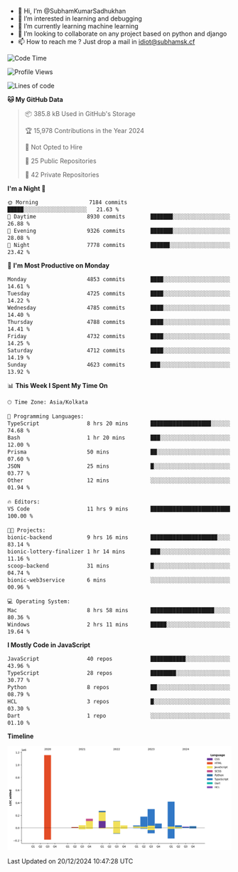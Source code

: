 - 👋 Hi, I’m @SubhamKumarSadhukhan
- 👀 I’m interested in learning and debugging
- 🌱 I’m currently learning machine learning
- 💞️ I’m looking to collaborate on any project based on python and django
- 📫 How to reach me ?
      Just drop a mail in idiot@subhamsk.cf

<!---
SubhamKumarSadhukhan/SubhamKumarSadhukhan is a ✨ special ✨ repository because its `README.md` (this file) appears on your GitHub profile.
You can click the Preview link to take a look at your changes.
--->


<!--START_SECTION:waka-->
![Code Time](http://img.shields.io/badge/Code%20Time-2%2C679%20hrs%2023%20mins-blue)

![Profile Views](http://img.shields.io/badge/Profile%20Views-0-blue)

![Lines of code](https://img.shields.io/badge/From%20Hello%20World%20I%27ve%20Written-2.9%20million%20lines%20of%20code-blue)

**🐱 My GitHub Data** 

> 📦 385.8 kB Used in GitHub's Storage 
 > 
> 🏆 15,978 Contributions in the Year 2024
 > 
> 🚫 Not Opted to Hire
 > 
> 📜 25 Public Repositories 
 > 
> 🔑 42 Private Repositories 
 > 
**I'm a Night 🦉** 

```text
🌞 Morning                7184 commits        █████░░░░░░░░░░░░░░░░░░░░   21.63 % 
🌆 Daytime                8930 commits        ███████░░░░░░░░░░░░░░░░░░   26.88 % 
🌃 Evening                9326 commits        ███████░░░░░░░░░░░░░░░░░░   28.08 % 
🌙 Night                  7778 commits        ██████░░░░░░░░░░░░░░░░░░░   23.42 % 
```
📅 **I'm Most Productive on Monday** 

```text
Monday                   4853 commits        ████░░░░░░░░░░░░░░░░░░░░░   14.61 % 
Tuesday                  4725 commits        ████░░░░░░░░░░░░░░░░░░░░░   14.22 % 
Wednesday                4785 commits        ████░░░░░░░░░░░░░░░░░░░░░   14.40 % 
Thursday                 4788 commits        ████░░░░░░░░░░░░░░░░░░░░░   14.41 % 
Friday                   4732 commits        ████░░░░░░░░░░░░░░░░░░░░░   14.25 % 
Saturday                 4712 commits        ████░░░░░░░░░░░░░░░░░░░░░   14.19 % 
Sunday                   4623 commits        ███░░░░░░░░░░░░░░░░░░░░░░   13.92 % 
```


📊 **This Week I Spent My Time On** 

```text
🕑︎ Time Zone: Asia/Kolkata

💬 Programming Languages: 
TypeScript               8 hrs 20 mins       ███████████████████░░░░░░   74.68 % 
Bash                     1 hr 20 mins        ███░░░░░░░░░░░░░░░░░░░░░░   12.00 % 
Prisma                   50 mins             ██░░░░░░░░░░░░░░░░░░░░░░░   07.60 % 
JSON                     25 mins             █░░░░░░░░░░░░░░░░░░░░░░░░   03.77 % 
Other                    12 mins             ░░░░░░░░░░░░░░░░░░░░░░░░░   01.94 % 

🔥 Editors: 
VS Code                  11 hrs 9 mins       █████████████████████████   100.00 % 

🐱‍💻 Projects: 
bionic-backend           9 hrs 16 mins       █████████████████████░░░░   83.14 % 
bionic-lottery-finalizer 1 hr 14 mins        ███░░░░░░░░░░░░░░░░░░░░░░   11.16 % 
scoop-backend            31 mins             █░░░░░░░░░░░░░░░░░░░░░░░░   04.74 % 
bionic-web3service       6 mins              ░░░░░░░░░░░░░░░░░░░░░░░░░   00.96 % 

💻 Operating System: 
Mac                      8 hrs 58 mins       ████████████████████░░░░░   80.36 % 
Windows                  2 hrs 11 mins       █████░░░░░░░░░░░░░░░░░░░░   19.64 % 
```

**I Mostly Code in JavaScript** 

```text
JavaScript               40 repos            ███████████░░░░░░░░░░░░░░   43.96 % 
TypeScript               28 repos            ████████░░░░░░░░░░░░░░░░░   30.77 % 
Python                   8 repos             ██░░░░░░░░░░░░░░░░░░░░░░░   08.79 % 
HCL                      3 repos             █░░░░░░░░░░░░░░░░░░░░░░░░   03.30 % 
Dart                     1 repo              ░░░░░░░░░░░░░░░░░░░░░░░░░   01.10 % 
```



**Timeline**

![Lines of Code chart](https://raw.githubusercontent.com/SubhamKumarSadhukhan/SubhamKumarSadhukhan/main/assets/bar_graph.png)


 Last Updated on 20/12/2024 10:47:28 UTC
<!--END_SECTION:waka-->
